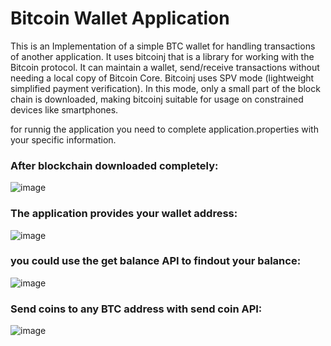 # Bitcoin Wallet Application

This is an Implementation of a simple BTC wallet for handling transactions of another application. It uses bitcoinj that is a library for working with the Bitcoin protocol. It can maintain a wallet, send/receive transactions without needing a local copy of Bitcoin Core. Bitcoinj uses SPV mode (lightweight simplified payment verification). In this mode, only a small part of the block chain is downloaded, making bitcoinj suitable for usage on constrained devices like smartphones.

for runnig the application you need to complete application.properties with your specific information.
 
 ### After blockchain downloaded completely:
 
 ![image](https://user-images.githubusercontent.com/70103439/171608854-66f33eea-27f7-4091-bf04-146a4010747a.png)

### The application provides your wallet address:

![image](https://user-images.githubusercontent.com/70103439/171615794-9f655c77-4beb-469e-be1a-6343f4e12d69.png)


### you could use the get balance API to findout your balance:

![image](https://user-images.githubusercontent.com/70103439/171608649-7c736b8c-f4ce-4ab9-9acf-eaa27817dd32.png)

### Send coins to any BTC address with send coin API:

![image](https://user-images.githubusercontent.com/70103439/171621491-bd1bb5f3-684d-4595-9eff-df563b7b5767.png)
